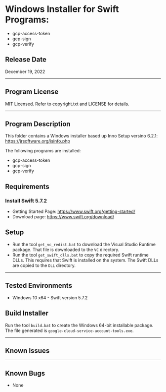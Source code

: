 # Windows Installer for Swift Programs:
 - gcp-access-token
 - gcp-sign
 - gcp-verify

## Release Date
December 19, 2022

---
## Program License

MIT Licensed. Refer to copyright.txt and LICENSE for details.

---
## Program Description

This folder contains a Windows installer based up Inno Setup versino 6.2.1: https://jrsoftware.org/isinfo.php

The following programs are installed:
 - gcp-access-token
 - gcp-sign
 - gcp-verify

## Requirements

### Install Swift 5.7.2

 - Getting Started Page: https://www.swift.org/getting-started/
 - Download page: https://www.swift.org/download/

## Setup
 - Run the tool `get_vc_redist.bat` to download the Visual Studio Runtime package. That file is downloaded to the `VC` directory.
 - Run the tool `get_swift_dlls.bat` to copy the required Swift runtime DLLs. This requires that Swift is installed on the system. The Swift DLLs are copied to the `DLL` directory.

---
## Tested Environments
 - Windows 10 x64 - Swift version 5.7.2

## Build Installer
Run the tool `build.bat` to create the Windows 64-bit installable package. The file generated is `google-cloud-service-account-tools.exe`.

---
## Known Issues

---
## Known Bugs
 - None
